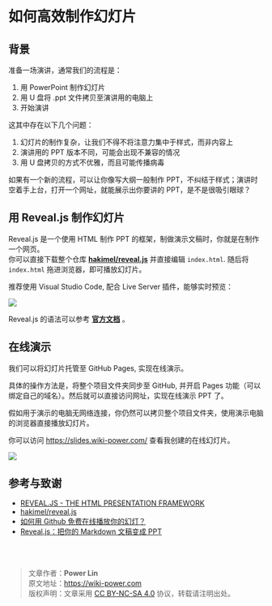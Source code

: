 # 如何高效制作幻灯片



## 背景

准备一场演讲，通常我们的流程是：
1. 用 PowerPoint 制作幻灯片
2. 用 U 盘将 .ppt 文件拷贝至演讲用的电脑上
3. 开始演讲

这其中存在以下几个问题：
1. 幻灯片的制作复杂，让我们不得不将注意力集中于样式，而非内容上
2. 演讲用的 PPT 版本不同，可能会出现不兼容的情况
3. 用 U 盘拷贝的方式不优雅，而且可能传播病毒

如果有一个新的流程，可以让你像写大纲一般制作 PPT，不纠结于样式；演讲时空着手上台，打开一个网址，就能展示出你要讲的 PPT，是不是很吸引眼球？

## 用 Reveal.js 制作幻灯片

Reveal.js 是一个使用 HTML 制作 PPT 的框架，制做演示文稿时，你就是在制作一个网页。  
你可以直接下载整个仓库 [**hakimel/reveal.js**](https://github.com/hakimel/reveal.js) 并直接编辑 `index.html`. 随后将 `index.html` 拖进浏览器，即可播放幻灯片。

推荐使用 Visual Studio Code, 配合 Live Server 插件，能够实时预览：

![](https://wiki-media-1253965369.cos.ap-guangzhou.myqcloud.com/img/20200228194307.png)

Reveal.js 的语法可以参考 [**官方文档**](https://revealjs.com/) 。

## 在线演示

我们可以将幻灯片托管至 GitHub Pages, 实现在线演示。  

具体的操作方法是，将整个项目文件夹同步至 GitHub, 并开启 Pages 功能（可以绑定自己的域名）。然后就可以直接访问网址，实现在线演示 PPT 了。

假如用于演示的电脑无网络连接，你仍然可以拷贝整个项目文件夹，使用演示电脑的浏览器直接播放幻灯片。

你可以访问 <https://slides.wiki-power.com/> 查看我创建的在线幻灯片。

![](https://wiki-media-1253965369.cos.ap-guangzhou.myqcloud.com/img/20200203144149.png)

## 参考与致谢 

* [REVEAL.JS - THE HTML PRESENTATION FRAMEWORK](https://revealjs.com/)
* [hakimel/reveal.js](https://github.com/hakimel/reveal.js)
* [如何用 Github 免费在线播放你的幻灯？](https://mp.weixin.qq.com/s?__biz=MzIyODI1MzYyNA==&mid=2653540643&idx=1&sn=109613b8eea57eb7589fd9ca2bf56a8b&chksm=f389bbf4c4fe32e29c1ef0cb5cc14de75dec73abf6e43568d4cb437f6133d129378112631f15&mpshare=1&scene=1&srcid=&sharer_sharetime=1582828892161&sharer_shareid=57baeb2b96d0cff9b17ac2c15b36602b&key=113f64ecf669c05f5a4d2e2852665c055c2450ffa0d0edd2be1ada7647e3a09828048a2aeeb2f46f0668254bd54d09470c1319a2e4d57bf6771460f4d5c833bd5e66e6cd5d3bd2ec209683cb408c2c53&ascene=1&uin=MTk5MDUwOTA0Mg%3D%3D&devicetype=Windows+10&version=62080079&lang=zh_CN&exportkey=AwoQ%2FVXFAgH6janLC6ZV2hA%3D&pass_ticket=z4ox3f8nl73K2MPu0EBLLe%2FAru4MK%2B7c3EfDVNQbWWoZL0WujjMAwkBNocQsOmu8)
* [Reveal.js：把你的 Markdown 文稿变成 PPT](https://sspai.com/post/40657)


<br />

<br />

> 文章作者：**Power Lin**  
> 原文地址：<https://wiki-power.com>  
> 版权声明：文章采用 [CC BY-NC-SA 4.0](https://creativecommons.org/licenses/by/4.0/deed.zh) 协议，转载请注明出处。

